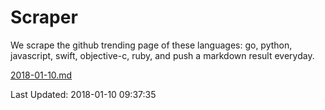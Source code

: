 # Scraper

We scrape the github trending page of these languages: go, python, javascript, swift, objective-c, ruby, and push a markdown result everyday.

[2018-01-10.md](https://github.com/henson/Scraper/blob/master/2018-01-10.md)

Last Updated: 2018-01-10 09:37:35